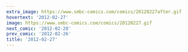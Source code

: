 ```yaml
---
extra_image: https://www.smbc-comics.com/comics/20120227after.gif
hovertext: '2012-02-27'
image: https://www.smbc-comics.com/comics/20120227.gif
next_comic: '2012-02-28'
prev_comic: '2012-02-26'
title: '2012-02-27'
---
```


